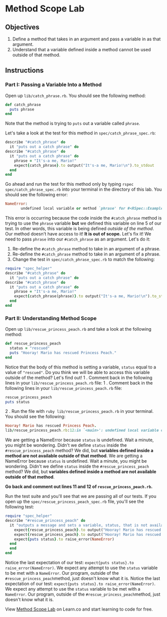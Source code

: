 # Method Scope Lab

## Objectives

1. Define a method that takes in an argument and pass a variable in as that argument.
2. Understand that a variable defined inside a method cannot be used outside of that method.

## Instructions

### Part I: Passing a Variable Into a Method

Open up `lib/catch_phrase.rb`. You should see the following method:

```ruby
def catch_phrase
  puts phrase
end
```

 Note that the method is trying to `puts` out a variable called `phrase`.

Let's take a look at the test for this method in `spec/catch_phrase_spec.rb`:

```ruby
describe "#catch_phrase" do 
  it "puts out a catch phrase" do 
describe "#catch_phrase" do
  it "puts out a catch phrase" do
    phrase = "It's-a me, Mario!"
    expect{catch_phrase}.to output("It's-a me, Mario!\n").to_stdout
  end
end
```
Go ahead and run the test for this method only by typing `rspec spec/catch_phrase_spec.rb` into your terminal in the directory of this lab. You should see the following error:
```ruby
NameError:
       undefined local variable or method `phrase' for #<RSpec::ExampleGroups::CatchPhrase:0x007f87b9cf04c0>
```
This error is occurring because the code inside the `#catch_phrase` method is trying to use the `phrase` variable **but** we defined this variable on line 5 of our test. In other words, this variable is being defined *outside of the method*. Our method doesn't have access to it! **It is out of scope.** Let's fix it!
We need to pass `phrase` into our `#catch_phrase` as an argument. Let's do it:
1. Re-define the `#catch_phrase` method to take in an argument of a phrase. 
1. Re-define the `#catch_phrase` method to take in an argument of a phrase.
2. Change the test in `spec/catch_phrase_spec.rb` to match the following:
```ruby
require "spec_helper"
describe "#catch_phrase" do 
  it "puts out a catch phrase" do 
describe "#catch_phrase" do
  it "puts out a catch phrase" do
    phrase = "It's-a me, Mario!"
    expect{catch_phrase(phrase)}.to output("It's-a me, Mario!\n").to_stdout
  end
end
```
### Part II: Understanding Method Scope
Open up `lib/rescue_princess_peach.rb` and take a look at the following method:
```ruby
def rescue_princess_peach
  status = "rescued"
  puts "Hooray! Mario has rescued Princess Peach."
end
```
Notice that the body of this method is setting a variable, `status` equal to a value of `"rescued"`. Do you think we will be able to access this variable outside of the method? Let's find out!
1 . Comment back in the following lines in your `lib/rescue_princess_peach.rb` file: 
1 . Comment back in the following lines in your `lib/rescue_princess_peach.rb` file:
```ruby
rescue_princess_peach
puts status
```
2 . Run the file with `ruby lib/rescue_princess_peach.rb` in your terminal. You should see the following:
```ruby
Hooray! Mario has rescued Princess Peach.
lib/rescue_princess_peach.rb:12:in `<main>': undefined local variable or method `status' for main:Object (NameError)
```

We are getting a NameError because `status` is undefined. Wait a minute, you might be wondering. Didn't we define `status` inside the `#rescue_princess_peach` method? We did, but **variables defined inside a method are not available outside of that method**. 
We are getting a NameError because `status` is undefined. Wait a minute, you might be wondering. Didn't we define `status` inside the `#rescue_princess_peach` method? We did, but **variables defined inside a method are not available outside of that method**.

**Go back and comment out lines 11 and 12 of `rescue_princess_peach.rb`.**

Run the test suite and you'll see that we are passing all of our tests. If you open up the `spec/rescue_princess_peach_spec.rb` file, you'll see the following test:
```ruby
require "spec_helper"
describe "#rescue_princess_peach" do
  it "outputs a message and sets a variable, status, that is not available outside of this method" do
    expect{rescue_princess_peach}.to output("Hooray! Mario has rescued Princess Peach.\n").to_stdout 
    expect{rescue_princess_peach}.to output("Hooray! Mario has rescued Princess Peach.\n").to_stdout
    expect{puts status}.to raise_error(NameError)
  end 
  end
end
```

Notice the last expectation of our test: `expect{puts status}.to raise_error(NameError)`. We expect any attempt to use the `status` variable to be met with a `NameError`. Our program, outside of the `#rescue_princess_peach`method, just doesn't know what it is. 
Notice the last expectation of our test: `expect{puts status}.to raise_error(NameError)`. We expect any attempt to use the `status` variable to be met with a `NameError`. Our program, outside of the `#rescue_princess_peach`method, just doesn't know what it is.
<p data-visibility='hidden'>View <a href='https://learn.co/lessons/method-scope-lab' title='Method Scope Lab'>Method Scope Lab</a> on Learn.co and start learning to code for free.</p>